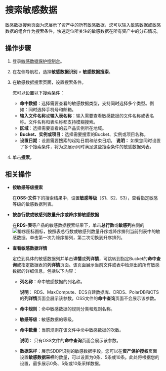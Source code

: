 # 搜索敏感数据

敏感数据搜索页面为您展示了资产中的所有敏感数据，您可以输入敏感数据或敏感数据的组合作为搜索条件，快速定位所关注的敏感数据在所有资产中的分布情况。

## 操作步骤

1.  登录[敏感数据保护控制台](https://yundun.console.aliyun.com/?p=sddp#/overview)。

2.  在左侧导航栏，选择**敏感数据识别** \> **敏感数据搜索**。

3.  在敏感数据搜索页面，设置搜索条件。

    您可以设置以下搜索条件：

    -   **命中数据**：选择需要查看的敏感数据类型，支持同时选择多个类型。例如：同时选择手机号和邮箱。
    -   **输入文件名称**或**输入表名称**：输入需要查看敏感数据的文件名称或表名称。文件名称和表名称都支持模糊搜索。
    -   **区域**：选择需要查看的云产品实例所在地域。
    -   **Bucket、实例或项目**：选择需要搜索的Bucket、实例或项目名称。
    -   **设置日期**：设置需要搜索的起始日期和结束日期。
    **说明：** 如果您同时设置了多个搜索条件，将为您展示同时满足这些搜索条件的敏感数据列表。

4.  单击**搜索**。


## 相关操作

-   **按敏感等级搜索**

    在**OSS-文件**下的搜索结果中，设置**敏感等级**（S1、S2、S3），查看指定敏感等级的敏感数据列表。

-   **按总行数或敏感列数量升序或降序排敏感数据**

    在**RDS-表**等产品的敏感数据搜索结果下，单击**总行数**或**敏感列**右侧的![排序图标](https://static-aliyun-doc.oss-accelerate.aliyuncs.com/assets/img/zh-CN/2069449951/p112154.png)图标，按照表总行数或敏感列数量升序或降序排列当前列表中的敏感数据。单击第一次为降序排列，第二次切换到升序排列。

-   **查看敏感数据详情**

    定位到具体的敏感数据列并单击**详情**或**列详情**，可跳转到指定Bucket的**命中查询**或指定数据表的**列详情**页面。该页面展示当前文件或表中检测出的所有敏感数据的详细信息，包括以下内容：

    -   **列名称**：命中敏感数据的列名称。

        **说明：** RDS、MaxCompute、ECS自建数据库、DRDS、PolarDB和OTS的**列详情**页面会展示该参数。OSS文件的**命中查询**页面不会展示该参数。

    -   **命中规则**：命中敏感数据的规则分类和规则名称。
    -   **敏感等级**：敏感数据的等级。
    -   **命中数量**：当前规则在该文件中命中敏感数据的次数。

        **说明：** 只有OSS文件的**命中查询**页面会展示该参数。

    -   **数据采样**：展示SDDP识别的敏感数据字段。您可以在**资产保护授权**页面设置**敏感数据采样**的数量，可以设置为0条、5条或10条。此处将根据您的设置，最多展示0条、5条或10条采样数据。

